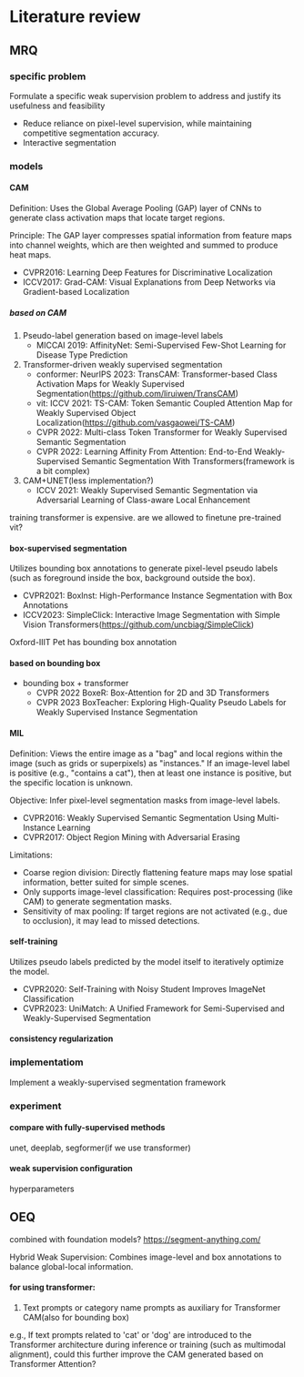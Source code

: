 # Literature review

## MRQ

### specific problem
Formulate a specific weak supervision problem to address and justify its usefulness and feasibility

- Reduce reliance on pixel-level supervision, while maintaining competitive segmentation accuracy.
- Interactive segmentation



### models

#### CAM

Definition: Uses the Global Average Pooling (GAP) layer of CNNs to generate class activation maps that locate target regions.

Principle: The GAP layer compresses spatial information from feature maps into channel weights, which are then weighted and summed to produce heat maps.

- CVPR2016: Learning Deep Features for Discriminative Localization
- ICCV2017: Grad-CAM: Visual Explanations from Deep Networks via Gradient-based Localization

##### based on CAM

1. Pseudo-label generation based on image-level labels
   - MICCAI 2019: AffinityNet: Semi-Supervised Few-Shot Learning for Disease Type Prediction
2. Transformer-driven weakly supervised segmentation
   - conformer: NeurIPS 2023: TransCAM: Transformer-based Class Activation Maps for Weakly Supervised Segmentation(https://github.com/liruiwen/TransCAM)
   - vit: ICCV 2021: TS-CAM: Token Semantic Coupled Attention Map for Weakly Supervised Object Localization(https://github.com/vasgaowei/TS-CAM)
   - CVPR 2022: Multi-class Token Transformer for Weakly Supervised Semantic Segmentation
   - CVPR 2022:  Learning Affinity From Attention: End-to-End Weakly-Supervised Semantic Segmentation With Transformers(framework is a bit complex)
3. CAM+UNET(less implementation?)
   - ICCV 2021: Weakly Supervised Semantic Segmentation via Adversarial Learning of Class-aware Local Enhancement

training transformer is expensive. are we allowed to finetune pre-trained vit?

#### box-supervised segmentation

Utilizes bounding box annotations to generate pixel-level pseudo labels (such as foreground inside the box, background outside the box).

- CVPR2021: BoxInst: High-Performance Instance Segmentation with Box Annotations
- ICCV2023: SimpleClick: Interactive Image Segmentation with Simple Vision Transformers(https://github.com/uncbiag/SimpleClick)

Oxford-IIIT Pet has bounding box annotation

#### based on bounding box
- bounding box + transformer
   - CVPR 2022 BoxeR: Box-Attention for 2D and 3D Transformers
   - CVPR 2023 BoxTeacher: Exploring High-Quality Pseudo Labels for Weakly Supervised Instance Segmentation

#### MIL

Definition: Views the entire image as a "bag" and local regions within the image (such as grids or superpixels) as "instances." If an image-level label is positive (e.g., "contains a cat"), then at least one instance is positive, but the specific location is unknown.

Objective: Infer pixel-level segmentation masks from image-level labels.

- CVPR2016: Weakly Supervised Semantic Segmentation Using Multi-Instance Learning
- CVPR2017: Object Region Mining with Adversarial Erasing

Limitations:
- Coarse region division: Directly flattening feature maps may lose spatial information, better suited for simple scenes.
- Only supports image-level classification: Requires post-processing (like CAM) to generate segmentation masks.
- Sensitivity of max pooling: If target regions are not activated (e.g., due to occlusion), it may lead to missed detections.

#### self-training

Utilizes pseudo labels predicted by the model itself to iteratively optimize the model.

- CVPR2020: Self-Training with Noisy Student Improves ImageNet Classification
- CVPR2023: UniMatch: A Unified Framework for Semi-Supervised and Weakly-Supervised Segmentation

#### consistency regularization


### implementatiom
Implement a weakly-supervised segmentation framework

### experiment

#### compare with fully-supervised methods

unet, deeplab, segformer(if we use transformer)

#### weak supervision configuration
hyperparameters


## OEQ

combined with foundation models?  https://segment-anything.com/

Hybrid Weak Supervision: Combines image-level and box annotations to balance global-local information.


#### for using transformer:
1. Text prompts or category name prompts as auxiliary for Transformer CAM(also for bounding box)

e.g., If text prompts related to 'cat' or 'dog' are introduced to the Transformer architecture during inference or training (such as multimodal alignment), could this further improve the CAM generated based on Transformer Attention?



